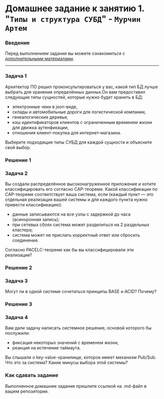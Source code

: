 # Домашнее задание к занятию 1. "`Типы и структура СУБД`" - `Мурчин Артем`

### Введение

Перед выполнением задания вы можете ознакомиться с [дополнительными материалами](https://github.com/netology-code/virt-homeworks/tree/virt-11/additional).

------

### Задача 1

Архитектор ПО решил проконсультироваться у вас, какой тип БД лучше выбрать для хранения определённых данных.Он вам предоставил следующие типы сущностей, которые нужно будет хранить в БД: 
 - электронные чеки в json-виде,
 - склады и автомобильные дороги для логистической компании,
 - генеалогические деревья,
 - кэш идентификаторов клиентов с ограниченным временем жизни для движка аутенфикации,
 - отношения клиент-покупка для интернет-магазина.

Выберите подходящие типы СУБД для каждой сущности и объясните свой выбор.

### Решение 1



### Задача 2

Вы создали распределённое высоконагруженное приложение и хотите классифицировать его согласно CAP-теореме. Какой классификации по CAP-теореме соответствует ваша система, если (каждый пункт — это отдельная реализация вашей системы и для каждого пункта нужно привести классификацию):

 - данные записываются на все узлы с задержкой до часа (асинхронная запись);
 - при сетевых сбоях система может разделиться на 2 раздельных кластера;
 - система может не прислать корректный ответ или сбросить соединение.

Согласно PACELC-теореме как бы вы классифицировали эти реализации?

### Решение 2



### Задача 3

Могут ли в одной системе сочетаться принципы BASE и ACID? Почему?

### Решение 3

### Задача 4

Вам дали задачу написать системное решение, основой которого бы послужили:

 - фиксация некоторых значений с временем жизни,
 - реакция на истечение таймаута.

Вы слышали о key-value-хранилище, которое имеет механизм Pub/Sub. Что это за система? Какие минусы выбора этой системы?

### Как cдавать задание
Выполненное домашнее задание пришлите ссылкой на .md-файл в вашем репозитории.
